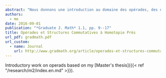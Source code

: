```yaml
---
abstract: "Nous donnons une introduction au domaine des opérades, des objets qui encodent les structures algébriques. Après les avoir définies, nous présentons plusieurs domaines d’application des opérades : espaces de lacets itérés, formalité, algèbres homotopiques, longs nœuds et groupe de Grothendieck–Teichmüller."
authors:
  - me
date: 2016-09-01
publication: "*Graduate J. Math* 1.1, pp. 9--17"
title: Opérades et Structures Commutatives à Homotopie Près
url_pdf: gradmath.pdf
url_custom:
  - name: Journal
    url: http://www.gradmath.org/article/operades-et-structures-commutatives-a-homotopie-pres/
---
```


Introductory work on operads based on my [Master's thesis]({{< ref "/research/m2/index.en.md" >}}).
